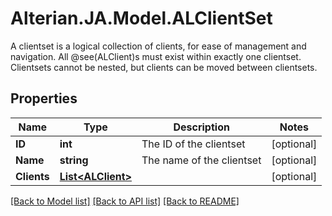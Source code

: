 # Alterian.JA.Model.ALClientSet
A clientset is a logical collection of clients, for ease of management and navigation. All @see(ALClient)s must exist within exactly one clientset.             Clientsets cannot be nested, but clients can be moved between clientsets.

## Properties

Name | Type | Description | Notes
------------ | ------------- | ------------- | -------------
**ID** | **int** | The ID of the clientset | [optional] 
**Name** | **string** | The name of the clientset | [optional] 
**Clients** | [**List&lt;ALClient&gt;**](ALClient.md) |  | [optional] 

[[Back to Model list]](../README.md#documentation-for-models) [[Back to API list]](../README.md#documentation-for-api-endpoints) [[Back to README]](../README.md)

